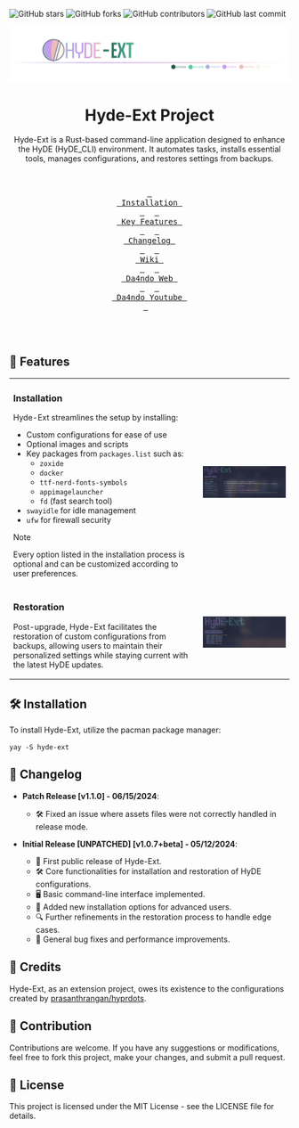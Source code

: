 ![GitHub stars](https://img.shields.io/github/stars/Da4ndo/Hyde-Ext?style=social)
![GitHub forks](https://img.shields.io/github/forks/Da4ndo/Hyde-Ext?style=social)
![GitHub contributors](https://img.shields.io/github/contributors/Da4ndo/Hyde-Ext)
![GitHub last commit](https://img.shields.io/github/last-commit/Da4ndo/Hyde-Ext)

<div align="center">

![hyde_banner](https://raw.githubusercontent.com/Da4ndo/Hyde-Ext/main/imgs/hyde-ext_banner.png)

# Hyde-Ext Project

Hyde-Ext is a Rust-based command-line application designed to enhance the HyDE (HyDE_CLI) environment. It automates tasks, installs essential tools, manages configurations, and restores settings from backups.

<br>

<a href="#🛠️-installation"><kbd> <br> Installation <br> </kbd></a>&ensp;&ensp;
<a href="#🌟-features"><kbd> <br> Key Features <br> </kbd></a>&ensp;&ensp;
<a href="#🔄-changelog"><kbd> <br> Changelog <br> </kbd></a>&ensp;&ensp;
<a href="https://github.com/Da4ndo/Hyde-Ext/wiki"><kbd> <br> Wiki <br> </kbd></a>&ensp;&ensp;
<a href="https://da4ndo.com"><kbd> <br> Da4ndo Web <br> </kbd></a>&ensp;&ensp;
<a href="https://www.youtube.com/@da4ndo577"><kbd> <br> Da4ndo Youtube <br> </kbd></a>&ensp;&ensp;
</div>
<br><br>

## 🌟 Features

<table>
<tr>
<td>

### Installation

Hyde-Ext streamlines the setup by installing:

- Custom configurations for ease of use
- Optional images and scripts
- Key packages from `packages.list` such as:
    - `zoxide`
    - `docker`
    - `ttf-nerd-fonts-symbols`
    - `appimagelauncher`
    - `fd` (fast search tool)
- `swayidle` for idle management
- `ufw` for firewall security

> [!NOTE]
> Every option listed in the installation process is optional and can be customized according to user preferences.

</td>
<td>

![cmd1](https://github.com/Da4ndo/Hyde-Ext/blob/main/imgs/cmd1.png)

</td>
</tr>
<tr>
<td>

### Restoration
Post-upgrade, Hyde-Ext facilitates the restoration of custom configurations from backups, allowing users to maintain their personalized settings while staying current with the latest HyDE updates.

</td>
<td>

![cmd2](https://github.com/Da4ndo/Hyde-Ext/blob/main/imgs/cmd2.png)

</td>
</tr>
</table>


## 🛠️ Installation

To install Hyde-Ext, utilize the pacman package manager:

```
yay -S hyde-ext
```

## 🔄 Changelog

- **Patch Release [v1.1.0] - 06/15/2024**:
  - 🛠️ Fixed an issue where assets files were not correctly handled in release mode.

- **Initial Release [UNPATCHED] [v1.0.7+beta] - 05/12/2024**:
  - 🚀 First public release of Hyde-Ext.
  - 🛠️ Core functionalities for installation and restoration of HyDE configurations.
  - 🖥️ Basic command-line interface implemented.
  - 🌟 Added new installation options for advanced users.
  - 🔍 Further refinements in the restoration process to handle edge cases.
  - 🐞 General bug fixes and performance improvements.


## 👏 Credits

Hyde-Ext, as an extension project, owes its existence to the configurations created by [prasanthrangan/hyprdots](https://github.com/prasanthrangan/hyprdots/).

## 🤝 Contribution

Contributions are welcome. If you have any suggestions or modifications, feel free to fork this project, make your changes, and submit a pull request.

## 📄 License

This project is licensed under the MIT License - see the LICENSE file for details.
